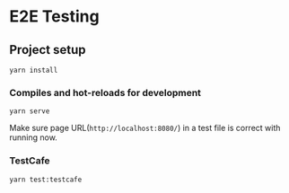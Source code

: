 # E2E Testing

## Project setup
```
yarn install
```

### Compiles and hot-reloads for development
```
yarn serve
```

Make sure page URL(`http://localhost:8080/`) in a test file is correct with running now.

### TestCafe

```
yarn test:testcafe
```
